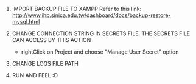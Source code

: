 1. IMPORT BACKUP FILE TO XAMPP
   Refer to this link: http://www.ihp.sinica.edu.tw/dashboard/docs/backup-restore-mysql.html

2. CHANGE CONNECTION STRING IN SECRETS FILE. THE SECRETS FILE CAN ACCESS BY THIS ACTION

   - rightClick on Project and choose "Manage User Secret" option

3. CHANGE LOGS FILE PATH

4. RUN AND FEEL :D

